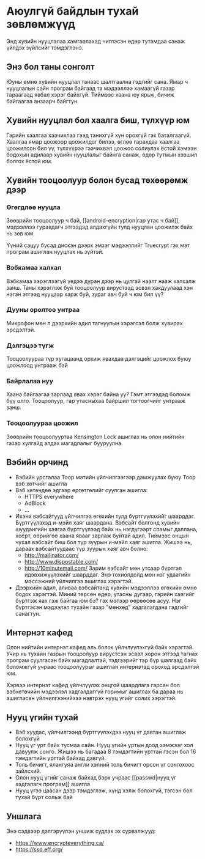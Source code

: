 # Аюулгүй байдлын тухай зөвлөмжүүд #

Энд хувийн нууцлалаа хамгаалахад чиглэсэн
өдөр тутамдаа санаж үйлдэх зүйлсийг
тэмдэглэнэ.


## Энэ бол таны сонголт ##

Юуны өмнө хувийн нууцлал танаас шалтгаална
гэдгийг сана. Ямар ч нууцлалын сайн програм
байгаад та мэдээллээ хамаагүй газар тараагаад
явбал хэрэг байхгүй. Тиймээс хаана юу ярьж,
бичиж байгаагаа анзаарч байгтун.


## Хувийн нууцлал бол хаалга биш, түлхүүр юм ##

Гэрийн хаалгаа хаачихлаа гээд танихгүй хүн
орохгүй гэх баталгаагүй. Хаалгаа ямар цоожоор
цоожилдог билээ, өглөө гарахдаа хаалгаа цоожилсон
бил үү, түлхүүрээ гээчихвэл цоожоо солиулах ёстой
хэмээн бодохын адилаар хувийн нууцлалыг
байнга санаж, өдөр тутмын хэвшил болгох ёстой юм.


## Хувийн тооцоолуур болон бусад төхөөрөмж дээр ##

### Өгөгдлөө нууцла ###

Зөөврийн тооцоолуур ч бай, [[android-encryption|гар утас ч бай]],
мэдээллээ гуравдагч этгээдэд алдахгүйн тулд
нууцлан цоожилж байх нь зөв юм.

Үүний сацуу бусад дискэн дээрх эмзэг мэдээллийг Truecrypt гэх мэт
програм ашиглан нууцлах нь зүйтэй.

### Вэбкамаа халхал ###

Вэбкамаа хэрэглээгүй үедээ дуран дээр нь цулгай наалт
нааж халхалж занш. Таны хэрэглэж буй тооцоолуур
вирустээд эсвэл хакдуулаад хэн нэгэн этгээд
нууцаар харж буй, зураг авч буй ч юм бил үү?

### Дууны оролтоо унтраа ###

Микрофон мөн л дээрхийн адил тагнуулын хэрэгсэл болж
хувирах эрсдэлтэй.

### Дэлгэцээ түгж ###

Тооцоолуураа түр хугацаанд орхиж явахдаа
дэлгэцийг цоожлох буюу цоожлоод унтрааж бай

### Байрлалаа нуу ###

Хаана байгаагаа зарлаад явах хэрэг байна уу?
Гэмт этгээдэд боломж бүү олго. Тооцоолуур, гар утасныхаа
байршил тогтоогчийг унтрааж занш.

### Тооцоолуураа цоожил ###

Зөөврийн тооцоолууртаа Kensington Lock ашиглах нь
олон нийтийн газар хулгайд алдах магадлалыг бууруулна.


## Вэбийн орчинд ##

* Вэбийн урсгалаа Тоор мэтийн үйлчилгээгээр дамжуулах
  буюу Тоор вэб хөтчийг ашигла
* Вэб хөтөчдөө эдгээр өргөтгөлийг суулган ашигла:
  * HTTPS everywhere
  * AdBlock
  * ...
* Ихэнх вэбсайтууд үйлчилгээ өгөхийн тулд бүртгүүлэхийг
  шаарддаг. Бүртгүүлэхэд и-мэйл хаяг шаардана. Вэбсайт
  болгонд хувийн шуудангийн хаягаа бүртгүүлээд байх нь
  нэгдүгээрт спамыг даллана, хоёрт, өөрийгөө хаана явааг
  зарлаж буйтай адил. Тиймээс онцын чухал вэбсайт биш бол
  түр зуурын и-мэйл хаяг ашигла. Жишээ нь, дараах
  вэбсайтуудаас түр зуурын хаяг авч болно:
  * http://mailinator.com/
  * http://www.dispostable.com/
  * http://10minutemail.com/
  Зарим вэбсайт мөн утсаар бүртгэл идэвхижүүлэхийг шаарддаг.
  Энэ тохиолдолд мөн нэг удаагийн мэссэжний үйлчилгээ ашиглах
  хэрэгтэй.
* Дээрхийн адил, аливаа вэбсайтанд хувийн мэдээллээ өгөхийн
  өмнө бодох хэрэгтэй. Миний төрсөн өдөр, утасны дугаар, гэрийн
  хаягийг бүртгэж яах гэж байгаа юм бэ? гэх мэтээр өөрөөсөө асуу.
  Нэг бүртгэсэн мэдээлэл тухайн газар "мөнхөд" хадгалагдана
  гэдгийг санагтун.

Интернэт кафед
--------------

Олон нийтийн интернэт кафед аль болох үйлчлүүлэхгүй байх хэрэгтэй.
Учир нь тухайн газрын тооцоолуур вирустсэн эсвэл хорон этгээд
тагнах програм суулгасан байх магадлалтай, тэдгээрийг тэр бүр
шалгаад байх боломжгүй учраас тооцоолуурыг ашиглан интернэтэд
ороход эрсдэлтэй юм.

Хэрвээ интернэт кафед үйлчлүүлэх онцгой шаардлага гарсан бол
вэбхөтөчийн мэдээлэл хадгалдаггүй горимыг ашиглах ба
дараа нь ашигласан үйлчилгээнийхээ нэвтрэх нууц үгийг солих
хэрэгтэй.

Нууц үгийн тухай
----------------

* Вэб хуудас, үйлчилгээнд бүртгүүлэхдээ нууц үг
  давтан ашиглаж болохгүй
* Нууц үг урт байх тусмаа сайн. Нууц үгийн уртын доод хэмжээг
  хол давуулж сонго. Жишээ нь багадаа 8 тэмдэгтийн урттай гэсэн бол
  16 тэмдэгтийн урттай байхад давгүй.
* Толь бичигт, ялангуяа англи хэлний толь бичигт орсон
  үг сонгохоос зайлсхий.
* Олон нууц үгийг санаж байхад бэрх учраас
  [[passwd|нууц үг хадгалагч програм]] ашигла
* Нууц үгээ цаасан дээр тэмдэглэж, хүнд хэлж болохгүй,
  тэгсэн бол тухай бүрт сольж бай


Уншлага
-------

Энэ сэдвээр дэлгэрүүлэн уншиж судлах эх сурвалжууд:

* https://www.encrypteverything.ca/
* https://ssd.eff.org/
